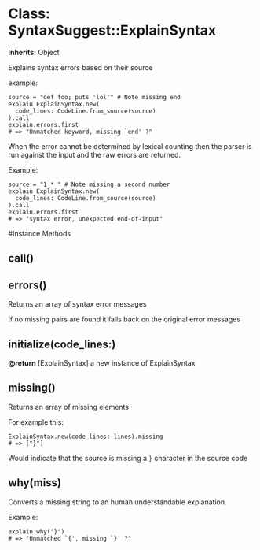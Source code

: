 # Class: SyntaxSuggest::ExplainSyntax
**Inherits:** Object
    

Explains syntax errors based on their source

example:

    source = "def foo; puts 'lol'" # Note missing end
    explain ExplainSyntax.new(
      code_lines: CodeLine.from_source(source)
    ).call
    explain.errors.first
    # => "Unmatched keyword, missing `end' ?"

When the error cannot be determined by lexical counting then the parser is run
against the input and the raw errors are returned.

Example:

    source = "1 * " # Note missing a second number
    explain ExplainSyntax.new(
      code_lines: CodeLine.from_source(source)
    ).call
    explain.errors.first
    # => "syntax error, unexpected end-of-input"



#Instance Methods
## call() [](#method-i-call)

## errors() [](#method-i-errors)
Returns an array of syntax error messages

If no missing pairs are found it falls back on the original error messages

## initialize(code_lines:) [](#method-i-initialize)

**@return** [ExplainSyntax] a new instance of ExplainSyntax

## missing() [](#method-i-missing)
Returns an array of missing elements

For example this:

    ExplainSyntax.new(code_lines: lines).missing
    # => ["}"]

Would indicate that the source is missing a `}` character in the source code

## why(miss) [](#method-i-why)
Converts a missing string to an human understandable explanation.

Example:

    explain.why("}")
    # => "Unmatched `{', missing `}' ?"

